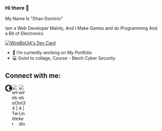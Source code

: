 ### Hi there 👋
My Name Is "Dhan Dominic"

Iam a Web Developer Mainly, And I Make Games and do Programming
And a Bit of Electronics


<a href="https://app.daily.dev/WireBot34"><img src="https://api.daily.dev/devcards/07969553cc8647d7a3ef291952fb4616.png?r=tps" width="230" alt="WireBot34's Dev Card"/></a>



- 🔭 I’m currently working on My Portfolio
- 💻 Goint to collage, Course - Btech Cyber Security

## Connect with me:
[<img align="left" alt="wirebot.epizy.com" width="22px" src="https://raw.githubusercontent.com/iconic/open-iconic/master/svg/globe.svg" />][website]
[<img align="left" alt="wirebot34 | Twitter" width="22px" src="https://cdn.jsdelivr.net/npm/simple-icons@v3/icons/twitter.svg" />][twitter]
[<img align="left" alt="wirebot34 | LinkedIn" width="22px" src="https://cdn.jsdelivr.net/npm/simple-icons@v3/icons/instagram.svg" />][instagram]
<br />





<!-- This section you create this variables that are used above -->
[website]: http://wirebot.epizy.com/
[twitter]: https://twitter.com/wirebot34
[instagram]: https://www.instagram.com/wirebot34




<!--
**WireBot34/WireBot34** is a ✨ _special_ ✨ repository because its `README.md` (this file) appears on your GitHub profile.

Here are some ideas to get you started:

- 🔭 I’m currently working on ...
- 🌱 I’m currently learning ...
- 👯 I’m looking to collaborate on ...
- 🤔 I’m looking for help with ...
- 💬 Ask me about ...
- 📫 How to reach me: ...
- 😄 Pronouns: ...
- ⚡ Fun fact: ...
-->
